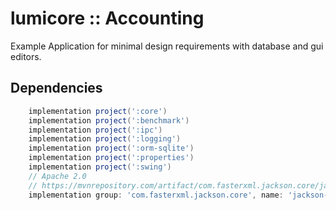 # lumicore :: Accounting

Example Application for minimal design requirements with database and gui editors.

## Dependencies

```groovy
    implementation project(':core')
    implementation project(':benchmark')
    implementation project(':ipc')
    implementation project(':logging')
    implementation project(':orm-sqlite')
    implementation project(':properties')
    implementation project(':swing')
    // Apache 2.0
	// https://mvnrepository.com/artifact/com.fasterxml.jackson.core/jackson-databind
	implementation group: 'com.fasterxml.jackson.core', name: 'jackson-databind', version: '2.13.3'
```